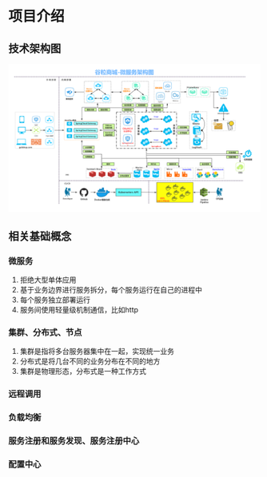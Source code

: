 # 项目介绍
## 技术架构图
![谷粒商城技术架构图](/pictures/%E8%B0%B7%E7%B2%92%E5%95%86%E5%9F%8E-%E5%BE%AE%E6%9C%8D%E5%8A%A1%E6%9E%B6%E6%9E%84%E5%9B%BE.jpg)

## 相关基础概念
### 微服务
1. 拒绝大型单体应用
2. 基于业务边界进行服务拆分，每个服务运行在自己的进程中
3. 每个服务独立部署运行
4. 服务间使用轻量级机制通信，比如http
### 集群、分布式、节点
1. 集群是指将多台服务器集中在一起，实现统一业务
2. 分布式是将几台不同的业务分布在不同的地方
3. 集群是物理形态，分布式是一种工作方式
### 远程调用
### 负载均衡
### 服务注册和服务发现、服务注册中心
### 配置中心